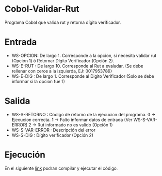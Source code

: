 # Cobol-Validar-Rut

Programa Cobol que valida rut y retorna dígito verificador.

# Entrada
  - WS-OPCION: De largo 1.  Corresponde a la opcion, si necesita validar rut (Opción 1) ó Retornar Dígito Verificador (Opción 2).
  - WS-E-RUT : De largo 10. Corresponde al Rut a evaludar. (Se debe rellenar con ceros a la izquierda, EJ: 0017953789)
  - WS-E-DIG : De largo 1.  Corresponde al Digito Verificador (Solo se debe informar si la opcion fue 1)

# Salida
  - WS-S-RETORNO   : Codigo de retorno de la ejecucion del programa.
                     0 -> Ejecucion correcta.
                     1 -> Falto informar datos de entrada (Ver WS-S-VAR-ERROR)
                     2 -> Rut informado no es valido (Opción 1)
  - WS-S-VAR-ERROR : Descripción del error
  - WS-S-DIG       : Dígito verificador (Opción 2)
  
 # Ejecución
 
   En el siguiente [link](https://www.jdoodle.com/embed/v0/Ntb) podran compilar y ejecutar el código.
